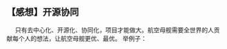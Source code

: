 <!-- toc -->
## 【感想】开源协同
<span style="display: inline-block;width:20px;"></span>只有去中心化、开源化、协同化，项目才能做大。航空母舰需要全世界的人贡献每个人的想法，让航空母舰更优、最优。
举例子：

<!-- endtoc -->